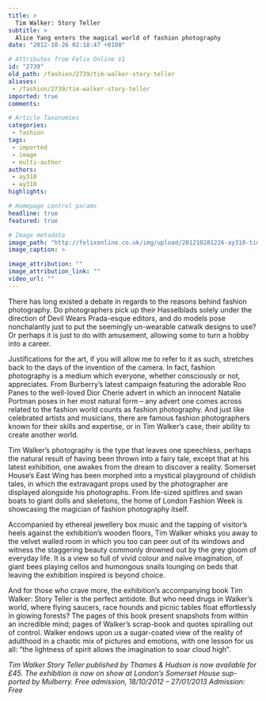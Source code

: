 ```yaml
---
title: >
  Tim Walker: Story Teller
subtitle: >
  Alice Yang enters the magical world of fashion photography
date: "2012-10-26 02:18:47 +0100"

# Attributes from Felix Online V1
id: "2739"
old_path: /fashion/2739/tim-walker-story-teller
aliases:
 - /fashion/2739/tim-walker-story-teller
imported: true
comments:

# Article Taxonomies
categories:
 - fashion
tags:
 - imported
 - image
 - multi-author
authors:
 - ay310
 - ay310
highlights:

# Homepage control params
headline: true
featured: true

# Image metadata
image_path: "http://felixonline.co.uk/img/upload/201210281226-ay310-tim_walker_storyteller_annoucement.png"
image_caption: >

image_attribution: ""
image_attribution_link: ""
video_url: ""
---
```


There has long existed a debate in regards to the reasons behind fashion photography. Do photographers pick up their Hasselblads solely under the direction of Devil Wears Prada-esque editors, and do models pose nonchalantly just to put the seemingly un-wearable catwalk designs to use? Or perhaps it is just to do with amusement, allowing some to turn a hobby into a career.

Justifications for the art, if you will allow me to refer to it as such, stretches back to the days of the invention of the camera. In fact, fashion photography is a medium which everyone, whether consciously or not, appreciates. From Burberry’s latest campaign featuring the adorable Roo Panes to the well-loved Dior Cherie advert in which an innocent Natalie Portman poses in her most natural form – any advert one comes across related to the fashion world counts as fashion photography. And just like celebrated artists and musicians, there are famous fashion photographers known for their skills and expertise, or in Tim Walker’s case, their ability to create another world.

Tim Walker’s photography is the type that leaves one speechless, perhaps the natural result of having been thrown into a fairy tale, except that at his latest exhibition, one awakes from the dream to discover a reality. Somerset House’s East Wing has been morphed into a mystical playground of childish tales, in which the extravagant props used by the photographer are displayed alongside his photographs. From life-sized spitfires and swan boats to giant dolls and skeletons, the home of London Fashion Week is showcasing the magician of fashion photography itself.

Accompanied by ethereal jewellery box music and the tapping of visitor’s heels against the exhibition’s wooden floors, Tim Walker whisks you away to the velvet walled room in which you too can peer out of its windows and witness the staggering beauty commonly drowned out by the grey gloom of everyday life. It is a view so full of vivid colour and naïve imagination, of giant bees playing cellos and humongous snails lounging on beds that leaving the exhibition inspired is beyond choice.

And for those who crave more, the exhibition’s accompanying book Tim Walker: Story Teller is the perfect antidote. But who need drugs in Walker’s world, where flying saucers, race hounds and picnic tables float effortlessly in glowing forests? The pages of this book present snapshots from within an incredible mind; pages of Walker’s scrap-book and quotes spiralling out of control. Walker endows upon us a sugar-coated view of the reality of adulthood in a chaotic mix of pictures and emotions, with one lesson for us all: “the lightness of spirit allows the imagination to soar cloud high”.

_Tim Walker Story Teller published by Thames & Hudson is now available for £45. The exhibition is now on show at London’s Somerset House sup- ported by Mulberry. Free admission, 18/10/2012 – 27/01/2013 Admission: Free_
